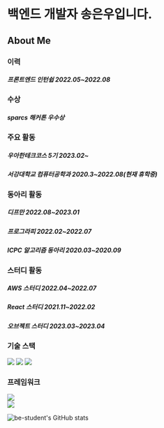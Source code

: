 # 백엔드 개발자 송은우입니다.

## About Me

### 이력

##### 프론트엔드 인턴쉽 2022.05~2022.08

### 수상

##### sparcs 해커톤 우수상

### 주요 활동

##### 우아한테크코스 5기 2023.02~
##### 서강대학교 컴퓨터공학과 2020.3~2022.08(현재 휴학중)

### 동아리 활동

##### 디프만 2022.08~2023.01
##### 프로그라피 2022.02~2022.07
##### ICPC 알고리즘 동아리 2020.03~2020.09

### 스터디 활동

##### AWS 스터디 2022.04~2022.07
##### React 스터디 2021.11~2022.02
##### 오브젝트 스터디 2023.03~2023.04

### 기술 스택<br/>
<img src="https://img.shields.io/badge/node-339933?&style=for-the-badge&logo=node.js&logoColor=white">
<img src="https://img.shields.io/badge/typescript-3178C6?style=for-the-badge&logo=Typescript&logoColor=white">
<img src="https://img.shields.io/badge/java-007396?style=for-the-badge&logo=java&logoColor=white"> 

### 프레임워크<br/>
<img src="https://img.shields.io/badge/nestjs-E0234E?style=for-the-badge&logo=nestJS&logoColor=white">
<br/>
<img src="https://img.shields.io/badge/springboot-6DB33F?style=for-the-badge&logo=springboot&logoColor=white">


![be-student's GitHub stats](https://github-readme-stats.vercel.app/api?username=be-student&show_icons=true&theme=dark)
